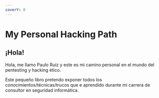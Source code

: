 ```yaml
---
coverY: 0
---
```


# My Personal Hacking Path

## ¡Hola!

Hola, me llamo Paulo Ruiz y este es mi camino personal en el mundo del pentesting y hacking ético.&#x20;

Este pequeño libro pretendo exponer todos los conocimientos/técnicas/trucos que e aprendido durante mi carrera de consultor en seguridad informática.

